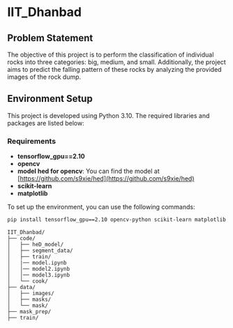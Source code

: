 # IIT_Dhanbad

## Problem Statement

The objective of this project is to perform the classification of individual rocks into three categories: big, medium, and small. Additionally, the project aims to predict the falling pattern of these rocks by analyzing the provided images of the rock dump.

## Environment Setup

This project is developed using Python 3.10. The required libraries and packages are listed below:

### Requirements

- **tensorflow_gpu==2.10**
- **opencv**
- **model hed for opencv**: You can find the model at [https://github.com/s9xie/hed](https://github.com/s9xie/hed)
- **scikit-learn**
- **matplotlib**

To set up the environment, you can use the following commands:

```bash
pip install tensorflow_gpu==2.10 opencv-python scikit-learn matplotlib
```
```
IIT_Dhanbad/
├── code/
│   ├── heD_model/
│   ├── segment_data/
│   ├── train/
│   |── model.ipynb
│   │── model2.ipynb
│   │── model3.ipynb
│   └── cook/
├── data/
│   ├── images/
│   ├── masks/
│   └── mask/
├── mask_prep/
├── train/
